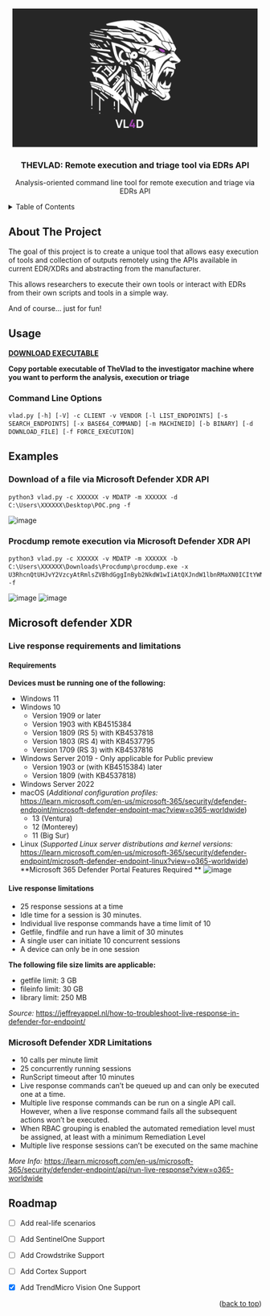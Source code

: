 <a name="readme-top"></a>
<!-- PROJECT LOGO -->
<br />
<div align="center">
  <a href="https://github.com/alpine-sec/thevlad">
    <img width="488" alt="thevlad" src="https://github.com/alpine-sec/thevlad/blob/main/images/thevlad_logo.png">
  </a>
  <h3 align="center">THEVLAD: Remote execution and triage tool via EDRs API</h3>

  <p align="center">
    Analysis-oriented command line tool for remote execution and triage via EDRs API
  </p>
</div>

<!-- TABLE OF CONTENTS -->
<details>
  <summary>Table of Contents</summary>
  <ol>
    <li>
      <a href="#about-the-project">About The Project</a></li>
    <li><a href="#usage">Usage</a></li>
    <li><a href="#examples">Examples</a></li>
    <li><a href="#Microsoft-defender-XDR">Microsoft Defender XDR</a></li>
    <li><a href="#roadmap">Roadmap</a></li>
    
  </ol>
</details>


<!-- ABOUT THE PROJECT -->
## About The Project

The goal of this project is to create a unique tool that allows easy execution of tools and collection of outputs remotely using the APIs available in current EDR/XDRs and abstracting from the manufacturer.

This allows researchers to execute their own tools or interact with EDRs from their own scripts and tools in a simple way.

And of course... just for fun!

<!-- USAGE EXAMPLES -->
## Usage
[**DOWNLOAD EXECUTABLE**](https://github.com/alpine-sec/thevlad/releases/latest)

**Copy portable executable of **TheVlad** to the investigator machine where you want to perform the analysis, execution or triage**

### Command Line Options
```
vlad.py [-h] [-V] -c CLIENT -v VENDOR [-l LIST_ENDPOINTS] [-s SEARCH_ENDPOINTS] [-x BASE64_COMMAND] [-m MACHINEID] [-b BINARY] [-d DOWNLOAD_FILE] [-f FORCE_EXECUTION]

```

<!-- EXAMPLES -->
## Examples

### Download of a file via Microsoft Defender XDR API
```
python3 vlad.py -c XXXXXX -v MDATP -m XXXXXX -d C:\Users\XXXXXX\Desktop\POC.png -f
```
![image](https://github.com/alpine-sec/thevlad/assets/129158763/8a8701f7-d81d-47c1-b847-08bac177ff2d)

### Procdump remote execution via Microsoft Defender XDR API
```
python3 vlad.py -c XXXXXX -v MDATP -m XXXXXX -b C:\Users\XXXXXX\Downloads\Procdump\procdump.exe -x U3RhcnQtUHJvY2VzcyAtRmlsZVBhdGggInByb2NkdW1wIiAtQXJndW1lbnRMaXN0ICItYWNjZXB0ZXVsYSAtbWEgNTU4NCAgQzpcIg== -f
```
![image](https://github.com/alpine-sec/thevlad/assets/129158763/195cedbc-201d-4ba8-a504-4c879b9839b1)
![image](https://github.com/alpine-sec/thevlad/assets/129158763/85eee1c2-490f-4e68-b015-7a51d52b7658)

<!-- MICROSOFT DEFENDER XDR -->
## Microsoft defender XDR
<!-- LIVE RESPONSE LIMITATIONS -->
### Live response requirements and limitations
#### Requirements ####
**Devices must be running one of the following:**
- Windows 11
- Windows 10
  - Version 1909 or later
  - Version 1903 with KB4515384
  - Version 1809 (RS 5) with KB4537818
  - Version 1803 (RS 4) with KB4537795
  - Version 1709 (RS 3) with KB4537816
- Windows Server 2019 - Only applicable for Public preview
  - Version 1903 or (with KB4515384) later
  - Version 1809 (with KB4537818)
- Windows Server 2022
- macOS (_Additional configuration profiles:_ https://learn.microsoft.com/en-us/microsoft-365/security/defender-endpoint/microsoft-defender-endpoint-mac?view=o365-worldwide)
  - 13 (Ventura)
  - 12 (Monterey)
  - 11 (Big Sur)
- Linux (_Supported Linux server distributions and kernel versions:_ https://learn.microsoft.com/en-us/microsoft-365/security/defender-endpoint/microsoft-defender-endpoint-linux?view=o365-worldwide)
**Microsoft 365 Defender Portal Features Required **
![image](https://github.com/alpine-sec/thevlad/assets/129158763/c7442f18-edfa-433c-b313-b691a177d703)


#### Live response limitations ####
- 25 response sessions at a time
- Idle time for a session is 30 minutes.
- Individual live response commands have a time limit of 10
- Getfile, findfile and run have a limit of 30 minutes
- A single user can initiate 10 concurrent sessions
- A device can only be in one session

**The following file size limits are applicable:**
   - getfile limit: 3 GB
   - fileinfo limit: 30 GB
   - library limit: 250 MB

_Source:_ https://jeffreyappel.nl/how-to-troubleshoot-live-response-in-defender-for-endpoint/

<!-- LIVE RESPONSE LIMITATIONS -->
### Microsoft Defender XDR Limitations
   - 10 calls per minute limit
   - 25 concurrently running sessions
   - RunScript timeout after 10 minutes
   - Live response commands can’t be queued up and can only be executed one at a time.
   - Multiple live response commands can be run on a single API call. However, when a live response command fails all the subsequent actions won’t be executed.
   - When RBAC grouping is enabled the automated remediation level must be assigned, at least with a minimum Remediation Level
   - Multiple live response sessions can’t be executed on the same machine

_More Info:_ https://learn.microsoft.com/en-us/microsoft-365/security/defender-endpoint/api/run-live-response?view=o365-worldwide

<!-- ROADMAP -->
## Roadmap

- [ ] Add real-life scenarios
- [ ] Add SentinelOne Support
- [ ] Add Crowdstrike Support
- [ ] Add Cortex Support
- [X] Add TrendMicro Vision One Support


<p align="right">(<a href="#readme-top">back to top</a>)</p>


